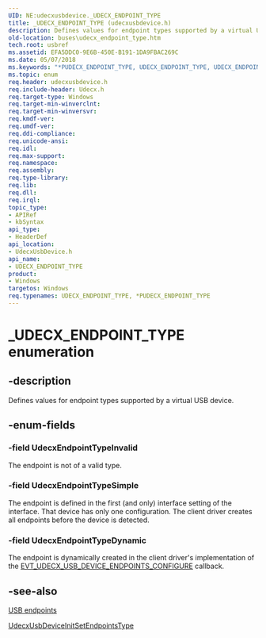 ```yaml
---
UID: NE:udecxusbdevice._UDECX_ENDPOINT_TYPE
title: _UDECX_ENDPOINT_TYPE (udecxusbdevice.h)
description: Defines values for endpoint types supported by a virtual USB device.
old-location: buses\udecx_endpoint_type.htm
tech.root: usbref
ms.assetid: EFA5DDC0-9E6B-450E-B191-1DA9FBAC269C
ms.date: 05/07/2018
ms.keywords: "*PUDECX_ENDPOINT_TYPE, UDECX_ENDPOINT_TYPE, UDECX_ENDPOINT_TYPE enumeration [Buses], UdecxEndpointTypeDynamic, UdecxEndpointTypeInvalid, UdecxEndpointTypeSimple, _UDECX_ENDPOINT_TYPE, buses.udecx_endpoint_type, udecxusbdevice/UDECX_ENDPOINT_TYPE, udecxusbdevice/UdecxEndpointTypeDynamic, udecxusbdevice/UdecxEndpointTypeInvalid, udecxusbdevice/UdecxEndpointTypeSimple"
ms.topic: enum
req.header: udecxusbdevice.h
req.include-header: Udecx.h
req.target-type: Windows
req.target-min-winverclnt: 
req.target-min-winversvr: 
req.kmdf-ver: 
req.umdf-ver: 
req.ddi-compliance: 
req.unicode-ansi: 
req.idl: 
req.max-support: 
req.namespace: 
req.assembly: 
req.type-library: 
req.lib: 
req.dll: 
req.irql: 
topic_type:
- APIRef
- kbSyntax
api_type:
- HeaderDef
api_location:
- UdecxUsbDevice.h
api_name:
- UDECX_ENDPOINT_TYPE
product:
- Windows
targetos: Windows
req.typenames: UDECX_ENDPOINT_TYPE, *PUDECX_ENDPOINT_TYPE
---
```


# _UDECX_ENDPOINT_TYPE enumeration


## -description


Defines values for endpoint types supported by a virtual USB device.


## -enum-fields




### -field UdecxEndpointTypeInvalid

The endpoint is not of a valid type.


### -field UdecxEndpointTypeSimple

The endpoint is defined in the first (and only) interface setting of the interface. That device has only one configuration. The client driver creates all endpoints before the device is detected. 


### -field UdecxEndpointTypeDynamic

The endpoint is dynamically created in the client driver's implementation of the <a href="https://docs.microsoft.com/windows-hardware/drivers/ddi/content/udecxusbdevice/nc-udecxusbdevice-evt_udecx_usb_device_endpoints_configure">EVT_UDECX_USB_DEVICE_ENDPOINTS_CONFIGURE</a> callback.


## -see-also




<a href="https://docs.microsoft.com/windows-hardware/drivers/usbcon/">USB endpoints</a>



<a href="https://docs.microsoft.com/windows-hardware/drivers/ddi/content/udecxusbdevice/nf-udecxusbdevice-udecxusbdeviceinitsetendpointstype">UdecxUsbDeviceInitSetEndpointsType</a>
 

 

